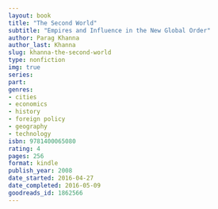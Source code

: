 ```yaml
---
layout: book
title: "The Second World"
subtitle: "Empires and Influence in the New Global Order"
author: Parag Khanna
author_last: Khanna
slug: khanna-the-second-world
type: nonfiction
img: true
series: 
part: 
genres:
- cities
- economics
- history
- foreign policy
- geography
- technology
isbn: 9781400065080
rating: 4
pages: 256
format: kindle
publish_year: 2008
date_started: 2016-04-27
date_completed: 2016-05-09
goodreads_id: 1862566
---
```

